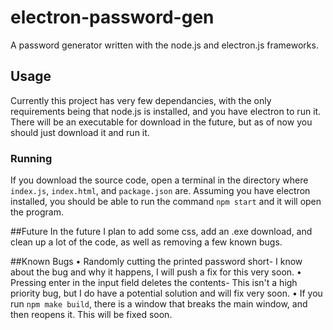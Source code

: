 # electron-password-gen
A password generator written with the node.js and electron.js frameworks.

## Usage
Currently this project has very few dependancies, with the only requirements being that node.js is installed, and you have electron to run it. There will be an executable for download in the future, but as of now you should just download it and run it.
### Running
If you download the source code, open a terminal in the directory where `index.js`, `index.html`, and `package.json` are. Assuming you have electron installed, you should be able to run the command `npm start` and it will open the program.

##Future
In the future I plan to add some css, add an .exe download, and clean up a lot of the code, as well as removing a few known bugs.

##Known Bugs
• Randomly cutting the printed password short- I know about the bug and why it happens, I will push a fix for this very soon.
• Pressing enter in the input field deletes the contents- This isn't a high priority bug, but I do have a potential solution and will fix very soon.
• If you run `npm make build`, there is a window that breaks the main window, and then reopens it. This will be fixed soon.

